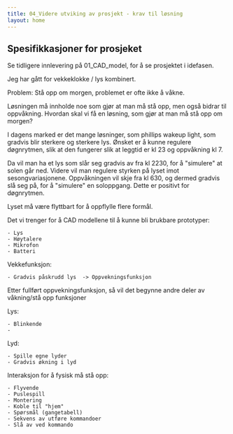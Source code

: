 ```yaml
---
title: 04_Videre utviking av prosjekt - krav til løsning
layout: home
---
```


## Spesifikkasjoner for prosjeket

Se tidligere innlevering på 01_CAD_model, for å se prosjektet i idefasen.

Jeg har gått for vekkeklokke / lys kombinert.

Problem:
Stå opp om morgen, problemet er ofte ikke å våkne.

Løsningen må innholde noe som gjør at man må stå opp, men også bidrar til oppvåkning.
Hvordan skal vi få en løsning, som gjør at man må stå opp om morgen?

I dagens marked er det mange løsninger, som phillips wakeup light, som gradvis blir sterkere og sterkere lys.
Ønsket er å kunne regulere døgnrytmen, slik at den fungerer slik at leggtid er kl 23 og oppvåkning kl 7.

Da vil man ha et lys som slår seg gradvis av fra kl 2230, for å "simulere" at solen går ned. Videre vil man regulere styrken på lyset imot sesongvariasjonene. Oppvåkningen vil skje fra kl 630, og dermed gradvis slå seg på, for å "simulere" en soloppgang.
Dette er positivt for døgnrytmen.

Lyset må være flyttbart for å oppflylle flere formål.

Det vi trenger for å CAD modellene til å kunne bli brukbare prototyper:


    - Lys
    - Høytalere
    - Mikrofon
    - Batteri

Vekkefunksjon:


    - Gradvis påskrudd lys  -> Oppvekningsfunksjon

Etter fullført oppvekningsfunksjon, så vil det begynne andre deler av våkning/stå opp funksjoner

Lys:


    - Blinkende
    - 

Lyd: 


    - Spille egne lyder
    - Gradvis økning i lyd

Interaksjon for å fysisk må stå opp:


    - Flyvende
    - Puslespill
    - Montering
    - Koble til "hjem"
    - Spørsmål (gangetabell)
    - Sekvens av utføre kommandoer
    - Slå av ved kommando



